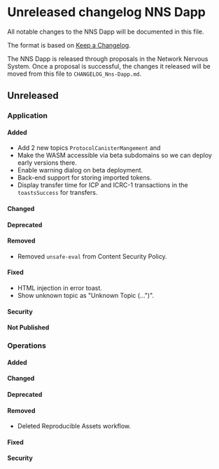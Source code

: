 
# Unreleased changelog NNS Dapp

All notable changes to the NNS Dapp will be documented in this file.

The format is based on [Keep a Changelog](https://keepachangelog.com/en/1.0.0/).

The NNS Dapp is released through proposals in the Network Nervous System. Once a
proposal is successful, the changes it released will be moved from this file to
`CHANGELOG_Nns-Dapp.md`.

## Unreleased

### Application

#### Added

* Add 2 new topics `ProtocolCanisterMangement` and
* Make the WASM accessible via beta subdomains so we can deploy early versions there.
* Enable warning dialog on beta deployment.
* Back-end support for storing imported tokens.
* Display transfer time for ICP and ICRC-1 transactions in the `toastsSuccess` for transfers. 

#### Changed

#### Deprecated

#### Removed

* Removed `unsafe-eval` from Content Security Policy.

#### Fixed

* HTML injection in error toast.
* Show unknown topic as "Unknown Topic (...")".

#### Security

#### Not Published

### Operations

#### Added

#### Changed

#### Deprecated

#### Removed

* Deleted Reproducible Assets workflow.

#### Fixed

#### Security
